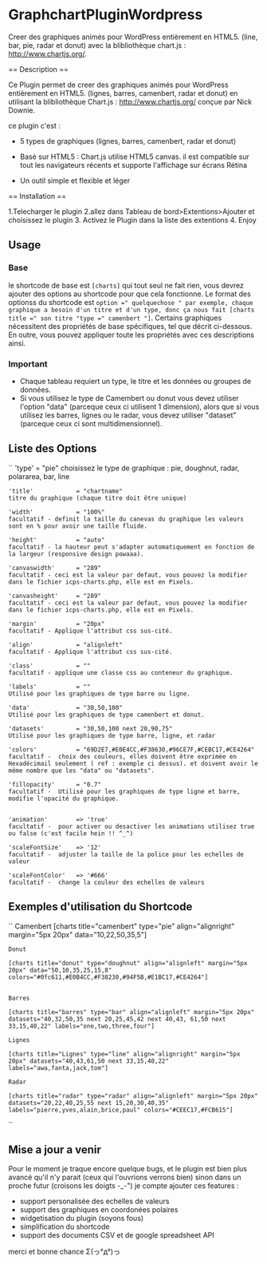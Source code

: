 GraphchartPluginWordpress
=========================

Creer des graphiques animés pour WordPress entièrement en HTML5. (line, bar, pie, radar et donut) avec la blibliothèque chart.js : http://www.chartjs.org/.

== Description ==

 Ce Plugin permet de creer des graphiques animés pour WordPress entièrement en HTML5. (lignes, barres, camenbert, radar et donut) en utilisant la blibliothèque Chart.js : http://www.chartjs.org/ conçue par Nick Downie.


ce plugin c'est :

* 5 types de graphiques (lignes, barres, camenbert, radar et donut)

* Basé sur HTML5 :
 Chart.js utilise HTML5 canvas. il est compatible sur tout les navigateurs récents et supporte l'affichage sur écrans Rétina

*  Un outil simple et flexible et léger


== Installation ==

1.Telecharger le plugin
2.allez dans Tableau de bord>Extentions>Ajouter et choisissez le plugin
3. Activez le Plugin dans la liste des extentions
4. Enjoy


## Usage 

### Base
le shortcode de base est `[charts]` qui tout seul ne fait rien, vous devrez ajouter des options au shortcode pour que cela fonctionne. Le format des optionss du shortcode est `option =" quelquechose " par exemple, chaque graphique a besoin d'un titre et d'un type, donc ça nous fait [charts title =" son titre "type =" camenbert "]`. Certains graphiques nécessitent des propriétés de base spécifiques, tel que décrit ci-dessous. En outre, vous pouvez appliquer toute les propriétés avec ces descriptions ainsi.

### Important ###
* Chaque tableau requiert un type, le titre et les données ou groupes de données.
* Si vous utilisez le type de Camembert ou donut vous devez utiliser l'option "data" (parceque ceux ci utilisent 1 dimension), alors que si vous utilisez les barres, lignes ou le radar, vous devez utiliser "dataset" (parceque ceux ci sont multidimensionnel).


## Liste des Options 

``
	'type'             = "pie"
	choisissez le type de graphique : pie, doughnut, radar, polararea, bar, line

	'title'            = "chartname"
	titre du graphique (chaque titre doit être unique)

	'width'			   = "100%"
	facultatif - definit la taille du canevas du graphique les valeurs sont en % pour avoir une taille fluide.

	'height'		   = "auto"
	facultatif - la hauteur peut s'adapter automatiquement en fonction de la largeur (responsive design powaaa).

	'canvaswidth'      = "289"
	facultatif - ceci est la valeur par defaut, vous pouvez la modifier dans le fichier icps-charts.php, elle est en Pixels.

	'canvasheight'     = "289"
	facultatif - ceci est la valeur par defaut, vous pouvez la modifier dans le fichier icps-charts.php, elle est en Pixels.

	'margin'		   = "20px"
	facultatif - Applique l'attribut css sus-cité.

	'align'            = "alignleft"
	facultatif - Applique l'attribut css sus-cité.

	'class'			   = ""
	facultatif - applique une classe css au conteneur du graphique.

	'labels'           = ""
	Utilisé pour les graphiques de type barre ou ligne.

	'data'             = "30,50,100"
	Utilisé pour les graphiques de type camenbert et donut.

	'datasets'         = "30,50,100 next 20,90,75"
	Utilisé pour les graphiques de type barre, ligne, et radar

	'colors'           = "69D2E7,#E0E4CC,#F38630,#96CE7F,#CEBC17,#CE4264"
	facultatif -  choix des couleurs, elles doivent être exprimée en Hexadécimail seulement ( ref : exemple ci dessus). et doivent avoir le même nombre que les "data" ou "datasets".

	'fillopacity'      = "0.7"
	facultatif -  Utilisé pour les graphiques de type ligne et barre, modifie l'opacité du graphique.


	'animation'		   => 'true'
	facultatif -  pour activer ou desactiver les animations utilisez true ou false (c'est facile hein !! ^_^)

	'scaleFontSize'    => '12'
	facultatif -  adjuster la taille de la police pour les echelles de valeur

	'scaleFontColor'   => '#666'
	facultatif -  change la couleur des echelles de valeurs

## Exemples d'utilisation du Shortcode 

``
	Camenbert
	[charts title="camenbert" type="pie" align="alignright" margin="5px 20px" data="10,22,50,35,5"]

	Donut

	[charts title="donut" type="doughnut" align="alignleft" margin="5px 20px" data="50,10,35,25,15,8" colors="#0fc611,#E0B4CC,#F38230,#94F5B,#E1BC17,#CE4264"]


	Barres

	[charts title="barres" type="bar" align="alignleft" margin="5px 20px" datasets="40,32,50,35 next 20,25,45,42 next 40,43, 61,50 next 33,15,40,22" labels="one,two,three,four"]

	Lignes

	[charts title="Lignes" type="line" align="alignright" margin="5px 20px" datasets="40,43,61,50 next 33,15,40,22" labels="awa,fanta,jack,tom"]

	Radar

	[charts title="radar" type="radar" align="alignleft" margin="5px 20px" datasets="20,22,40,25,55 next 15,20,30,40,35" labels="pierre,yves,alain,brice,paul" colors="#CEEC17,#FCB615"]
``


##  Mise a jour a venir

Pour le moment je traque encore quelque bugs, et le plugin est bien plus avancé qu'il n'y parait (ceux qui l'ouvrions verrons bien)
 sinon dans un proche futur (croisons les doigts -_-") je compte ajouter ces features :

 - support personalisée des echelles de valeurs
 - support des graphiques en coordonées polaires
 - widgetisation du plugin (soyons fous)
 - simplification du shortcode
 - support des documents CSV et de google spreadsheet API


 merci et bonne chance  Σ(っ°д°)っ

